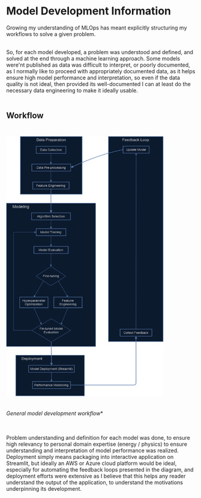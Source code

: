 # Model Development Information
Growing my understanding of MLOps has meant explicitly structuring my workflows to solve a given problem.<br><br>

So, for each model developed, a problem was understood and defined, and solved at the end through a machine learning approach. Some models were'nt published as data was difficult to interpret, or poorly documented, as I normally like to proceed with appropriately documented data, as it helps ensure high model performance and interpretation, so even if the data quality is not ideal, then provided its well-documented I can at least do the necessary data engineering to make it ideally usable.<br><br>

## Workflow<br><br>
<img src="workflow.png" alt="workflow" width="419" height="692"/><br><br><br>
*General model development workflow**<br><br><br>

Problem understanding and definition for each model was done, to ensure high relevancy to personal domain expertise (energy / physics) to ensure understanding and interpretation of model performance was realized. Deployment simply means packaging into interactive application on Streamlit, but ideally an AWS or Azure cloud platform would be ideal, especially for automating the feedback loops presented in the diagram, and deployment efforts were extensive as I believe that this helps any reader understand the output of the application, to understand the motivations underpinning its development.<br><br>
